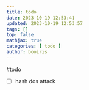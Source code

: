 ```yaml
---
title: todo 
date: 2023-10-19 12:53:41 
updated: 2023-10-19 12:53:57
tags: [] 
top: false
mathjax: true
categories: [ todo ]
author: booiris
---
```


#todo

- [ ] hash dos attack
